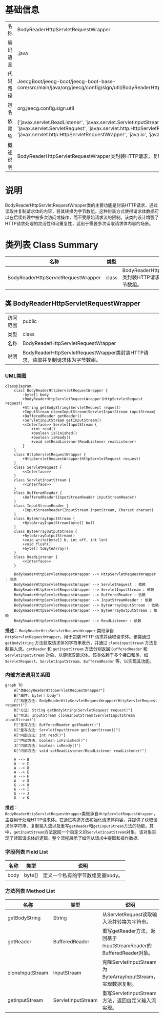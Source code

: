 # 基础信息

|      |      |
|------|------|
| 名称 | BodyReaderHttpServletRequestWrapper |
| 编码语言 | .java |
| 代码路径 | JeecgBoot/jeecg-boot/jeecg-boot-base-core/src/main/java/org/jeecg/config/sign/util/BodyReaderHttpServletRequestWrapper.java |
| 包名 | org.jeecg.config.sign.util |
| 依赖项 | ['javax.servlet.ReadListener', 'javax.servlet.ServletInputStream', 'javax.servlet.ServletRequest', 'javax.servlet.http.HttpServletRequest', 'javax.servlet.http.HttpServletRequestWrapper', 'java.io', 'java.nio.charset.Charset'] |
| 概述说明 | BodyReaderHttpServletRequestWrapper类封装HTTP请求，复制请求体为字节数组。 |

# 说明

BodyReaderHttpServletRequestWrapper类的主要功能是封装HTTP请求，通过读取并复制请求体的内容，将其转换为字节数组。这种封装方式使得请求体数据可以在后续处理中被多次访问或操作，而不受原始请求流的限制。该类的设计增强了HTTP请求处理的灵活性和可重复性，适用于需要多次读取请求体内容的场景。

# 类列表 Class Summary

| 名称   | 类型  | 说明 |
|-------|------|-------------|
| BodyReaderHttpServletRequestWrapper | class | BodyReaderHttpServletRequestWrapper类封装HTTP请求，读取并复制请求体为字节数组。 |



## 类 BodyReaderHttpServletRequestWrapper

|      |      |
|------|------|
| 访问范围 | public |
| 类型 | class |
| 名称 | BodyReaderHttpServletRequestWrapper |
| 说明 | BodyReaderHttpServletRequestWrapper类封装HTTP请求，读取并复制请求体为字节数组。 |


### UML类图

```mermaid
classDiagram
    class BodyReaderHttpServletRequestWrapper {
        -byte[] body
        +BodyReaderHttpServletRequestWrapper(HttpServletRequest request)
        +String getBodyString(ServletRequest request)
        +InputStream cloneInputStream(ServletInputStream inputStream)
        +BufferedReader getReader()
        +ServletInputStream getInputStream()
        <<Interface>> ServletInputStream {
            +int read()
            +boolean isFinished()
            +boolean isReady()
            +void setReadListener(ReadListener readListener)
        }
    }
    class HttpServletRequestWrapper {
        +HttpServletRequestWrapper(HttpServletRequest request)
    }
    class ServletRequest {
        <<Interface>>
    }
    class ServletInputStream {
        <<Interface>>
    }
    class BufferedReader {
        +BufferedReader(InputStreamReader inputStreamReader)
    }
    class InputStreamReader {
        +InputStreamReader(InputStream inputStream, Charset charset)
    }
    class ByteArrayInputStream {
        +ByteArrayInputStream(byte[] buf)
    }
    class ByteArrayOutputStream {
        +ByteArrayOutputStream()
        +void write(byte[] b, int off, int len)
        +void flush()
        +byte[] toByteArray()
    }
    class ReadListener {
        <<Interface>>
    }

    BodyReaderHttpServletRequestWrapper --> HttpServletRequestWrapper : 继承
    BodyReaderHttpServletRequestWrapper --> ServletRequest : 依赖
    BodyReaderHttpServletRequestWrapper --> ServletInputStream : 依赖
    BodyReaderHttpServletRequestWrapper --> BufferedReader : 依赖
    BodyReaderHttpServletRequestWrapper --> InputStreamReader : 依赖
    BodyReaderHttpServletRequestWrapper --> ByteArrayInputStream : 依赖
    BodyReaderHttpServletRequestWrapper --> ByteArrayOutputStream : 依赖
    BodyReaderHttpServletRequestWrapper --> ReadListener : 依赖
```

**描述：**
`BodyReaderHttpServletRequestWrapper` 类继承自 `HttpServletRequestWrapper`，用于包装 HTTP 请求并读取请求体。该类通过 `getBodyString` 方法获取请求体的字符串表示，并通过 `cloneInputStream` 方法复制输入流。`getReader` 和 `getInputStream` 方法分别返回 `BufferedReader` 和 `ServletInputStream` 对象，以便读取请求体。该类依赖于多个接口和类，如 `ServletRequest`、`ServletInputStream`、`BufferedReader` 等，以实现其功能。


### 内部方法调用关系图

```mermaid
graph TD
    A["类BodyReaderHttpServletRequestWrapper"]
    B["属性: byte[] body"]
    C["构造方法: BodyReaderHttpServletRequestWrapper(HttpServletRequest request)"]
    D["方法: String getBodyString(ServletRequest request)"]
    E["方法: InputStream cloneInputStream(ServletInputStream inputStream)"]
    F["重写方法: BufferedReader getReader()"]
    G["重写方法: ServletInputStream getInputStream()"]
    H["内部方法: int read()"]
    I["内部方法: boolean isFinished()"]
    J["内部方法: boolean isReady()"]
    K["内部方法: void setReadListener(ReadListener readListener)"]

    A --> B
    A --> C
    A --> D
    A --> E
    A --> F
    A --> G
    G --> H
    G --> I
    G --> J
    G --> K
```

**描述：**  
`BodyReaderHttpServletRequestWrapper`类继承自`HttpServletRequestWrapper`，主要用于处理HTTP请求体。它通过构造方法初始化请求体内容，并提供了获取请求体字符串、复制输入流以及重写`getReader`和`getInputStream`方法的功能。其中，`getInputStream`方法返回一个自定义的`ServletInputStream`对象，该对象实现了读取请求体的逻辑。整个流程展示了如何从请求中提取和操作数据。

### 字段列表 Field List

| 名称  | 类型  | 说明 |
|-------|-------|------|
| body | byte[] | 定义一个私有的字节数组变量body。 |

### 方法列表 Method List

| 名称  | 类型  | 说明 |
|-------|-------|------|
| getBodyString | String | 从ServletRequest读取输入流并转换为字符串。 |
| getReader | BufferedReader | 重写getReader方法，返回基于InputStreamReader的BufferedReader对象。 |
| cloneInputStream | InputStream | 克隆ServletInputStream为ByteArrayInputStream，实现数据复制。 |
| getInputStream | ServletInputStream | 重写ServletInputStream方法，返回自定义输入流实现。 |





